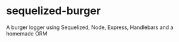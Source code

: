# sequelized-burger
 A burger logger using Sequelized, Node, Express, Handlebars and a homemade ORM
